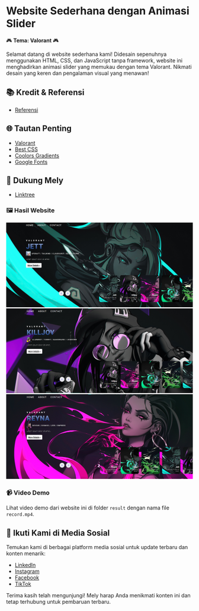 # Website Sederhana dengan Animasi Slider

🎮 **Tema: Valorant** 🎮

Selamat datang di website sederhana kami! Didesain sepenuhnya menggunakan HTML, CSS, dan JavaScript tanpa framework, website ini menghadirkan animasi slider yang memukau dengan tema Valorant. Nikmati desain yang keren dan pengalaman visual yang menawan!

## 📚 Kredit & Referensi

- [Referensi](https://www.youtube.com/watch?v=j7GG009J9uc&t=0s) 

## 🌐 Tautan Penting

- [Valorant](https://playvalorant.com/)
- [Best CSS](https://github.com/Lazzzer00/Best-CSS)
- [Coolors Gradients](https://coolors.co/gradients)
- [Google Fonts](https://fonts.google.com/)

## 💖 Dukung Mely

- [Linktree](https://linktr.ee/meliusa) 

### 🖼️ Hasil Website

<p align="center">
  <img src="result/ss1.png" alt="Tampilan Website 1" width="600">
  <img src="result/ss2.png" alt="Tampilan Website 2" width="600">
  <img src="result/ss3.png" alt="Tampilan Website 3" width="600">
</p>

### 📹 Video Demo

Lihat video demo dari website ini di folder `result` dengan nama file `record.mp4`.

## 📲 Ikuti Kami di Media Sosial

Temukan kami di berbagai platform media sosial untuk update terbaru dan konten menarik:

- [LinkedIn](https://www.linkedin.com/in/meliusanorahariyanti)
- [Instagram](https://www.instagram.com/meliusa26)
- [Facebook](https://www.facebook.com/meliusa)
- [TikTok](https://www.tiktok.com/@meliusa26)


Terima kasih telah mengunjungi! Mely harap Anda menikmati konten ini dan tetap terhubung untuk pembaruan terbaru.
